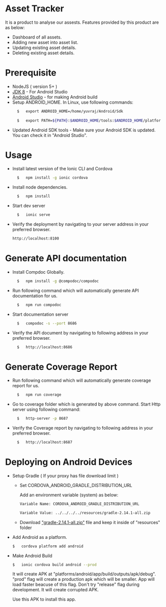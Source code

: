 # Asset Tracker


It is a product to analyse our assests. Features provided by this product are as below:
- Dashboard of all assets.
- Adding new asset into asset list.
- Updating existing asset details.
- Deleting existing asset details.


# Prerequisite

- NodeJS ( version 5+ )
- [JDK 8](http://www.oracle.com/technetwork/java/javase/downloads/jdk8-downloads-2133151.html) - For Android Studio 
- [Android Studio](https://developer.android.com/studio/index.html) - for making Android build 
- Setup ANDROID_HOME. In Linux, use following commands:
  ```sh
    $   export ANDROID_HOME=/home/yuvraj/Android/Sdk
    
    $   export PATH=${PATH}:$ANDROID_HOME/tools:$ANDROID_HOME/platform-tools
    ```
- Updated Android SDK tools - Make sure your Android SDK is updated. You can check it in "Android Studio".

# Usage


- Install latest version of the Ionic CLI and Cordova
  
  ```sh
    $   npm install -g ionic cordova
    ```
    
- Install node dependencies.
    
  ```sh
    $   npm install
    ```
  
- Start dev server
  ```sh
    $   ionic serve
    ```
    
- Verify the deployment by navigating to your server address in your preferred browser.
    ```sh
    http://localhost:8100
    ```    


# Generate API documentation

- Install Compdoc Globally.
  ```sh
    $   npm install -g @compodoc/compodoc
  ```

- Run following command which will automatically generate API documentation for us.
  ```sh
    $   npm run compodoc
    ```

- Start documentation server
  ```sh
    $   compodoc -s --port 8686
  ```

- Verify the API document by navigating to following address in your preferred browser.
  ```sh
    $   http://localhost:8686
  ```

# Generate Coverage Report

- Run following command which will automatically generate coverage report for us.
  ```sh
    $   npm run coverage
  ```
 
- Go to coverage folder which is generated by above command. Start Http server using following command: 
  ```sh
    $   http-server -p 8687
  ```

- Verify the Coverage report by navigating to following address in your preferred browser.
  ```sh
    $   http://localhost:8687
  ```


# Deploying on Android Devices
- Setup Gradle ( If your proxy has file download limit )

    - Set CORDOVA_ANDROID_GRADLE_DISTRIBUTION_URL

        Add an environment variable (system) as below: 
        
        ```sh
        Variable Name: CORDOVA_ANDROID_GRADLE_DISTRIBUTION_URL
        
        Variable Value: ../../../../resources/gradle-2.14.1-all.zip
        ```
        
   - Download ["gradle-2.14.1-all.zip"](https://services.gradle.org/distributions/gradle-2.14.1-all.zip) file and keep it inside of "resources" folder
        
        
- Add Android as a platform.

    ```sh
    $   cordova platform add android
    ```
    
- Make Android Build

    ```sh
    $   ionic cordova build android --prod
    ```
     
   It will create APK at "platforms/android/app/build/outputs/apk/debug". "prod" flag will create a production apk which will be smaller. App will load faster beacuse of this flag. Don't try "release" flag during development. It will create corrupted APK.

    Use this APK to install this app. 
     
